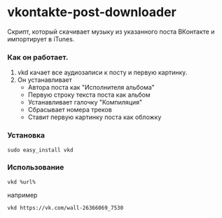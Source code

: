 vkontakte-post-downloader
=========================

Скрипт, который скачивает музыку из указанного поста ВКонтакте и импортирует в iTunes.

### Как он работает.

1. vkd качает все аудиозаписи к посту и первую картинку.
2. Он устанавливает
   * Автора поста как "Исполнителя альбома"
   * Первую строку текста поста как альбом
   * Устанавливает галочку "Компиляция"
   * Сбрасывает номера треков
   * Ставит первую картинку поста как обложку


### Установка

```sudo easy_install vkd```

### Использование

```vkd %url%```

например

```vkd https://vk.com/wall-26366069_7530```

